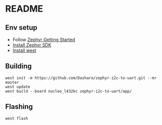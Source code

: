 # README

## Env setup

* Follow
  [Zephyr Getting Started](https://docs.zephyrproject.org/latest/develop/getting_started/installation_linux.html#installation-linux)
* [Install Zephyr SDK](https://docs.zephyrproject.org/latest/develop/toolchains/zephyr_sdk.html#install-zephyr-sdk-on-linux)
* [Install west](https://docs.zephyrproject.org/latest/develop/west/install.html)

## Building

```
west init -m https://github.com/Dasharo/zephyr-i2c-to-uart.git --mr master
west update
west build --board nucleo_l432kc zephyr-i2c-to-uart/app/
```

## Flashing

```
west flash
```
